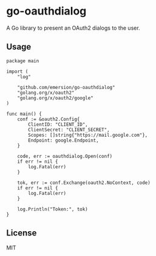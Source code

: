 # go-oauthdialog

A Go library to present an OAuth2 dialogs to the user.

## Usage

```
package main

import (
	"log"

	"github.com/emersion/go-oauthdialog"
	"golang.org/x/oauth2"
	"golang.org/x/oauth2/google"
)

func main() {
	conf := &oauth2.Config{
		ClientID: "CLIENT_ID",
		ClientSecret: "CLIENT_SECRET",
		Scopes: []string{"https://mail.google.com"},
		Endpoint: google.Endpoint,
	}

	code, err := oauthdialog.Open(conf)
	if err != nil {
		log.Fatal(err)
	}

	tok, err := conf.Exchange(oauth2.NoContext, code)
	if err != nil {
		log.Fatal(err)
	}

	log.Println("Token:", tok)
}
```

## License

MIT
